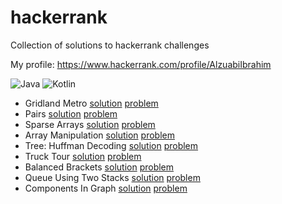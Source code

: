 # hackerrank
Collection of solutions to hackerrank challenges

My profile: https://www.hackerrank.com/profile/AlzuabiIbrahim


![Java][java-img]
![Kotlin][kotlin-img]
- Gridland Metro [solution](https://github.com/alzuabi/hackerrank/blob/main/src/main/java/gridland_metro/Gridland_Metro.java) [problem](https://www.hackerrank.com/challenges/gridland-metro/problem)
- Pairs [solution](https://github.com/alzuabi/hackerrank/blob/main/src/main/java/pairs/Pairs.java) [problem](https://www.hackerrank.com/challenges/pairs/problem)
- Sparse Arrays [solution](https://github.com/alzuabi/hackerrank/blob/main/src/main/java/sparse_arrays/Sparse_Arrays.java) [problem](https://www.hackerrank.com/challenges/sparse-arrays/problem)
- Array Manipulation [solution](https://github.com/alzuabi/hackerrank/blob/main/src/main/java/array_manipulation/Array_Manipulation.java) [problem](https://www.hackerrank.com/challenges/crush/problem)
- Tree: Huffman Decoding [solution](https://github.com/alzuabi/hackerrank/blob/main/src/main/java/tree_huffman_decoding/Tree_Huffman_Decoding.java) [problem](https://www.hackerrank.com/challenges/tree-huffman-decoding/problem)
- Truck Tour [solution](https://github.com/alzuabi/hackerrank/blob/main/src/main/kotlin/truck_tour/Truck_Tour.kt) [problem](https://www.hackerrank.com/challenges/truck-tour/problem)
- Balanced Brackets [solution](https://github.com/alzuabi/hackerrank/blob/main/src/main/kotlin/balanced_brackets/Balanced_Brackets.kt) [problem](https://www.hackerrank.com/challenges/balanced-brackets/problem)
- Queue Using Two Stacks [solution](https://github.com/alzuabi/hackerrank/blob/main/src/main/kotlin/queue_using_two_stacks/Queue_Using_Two_Stacks.kt) [problem](https://www.hackerrank.com/challenges/queue-using-two-stacks/problem)
- Components In Graph [solution](https://github.com/alzuabi/hackerrank/blob/main/src/main/java/components_in_graph/Components_In_Graph.java) [problem](https://www.hackerrank.com/challenges/components-in-graph/problem)
















[java-img]: https://img.shields.io/badge/Java-ED8B00?style=for-the-badge&logo=openjdk&logoColor=white
[kotlin-img]: https://img.shields.io/badge/kotlin-%237F52FF.svg?style=for-the-badge&logo=kotlin&logoColor=white
